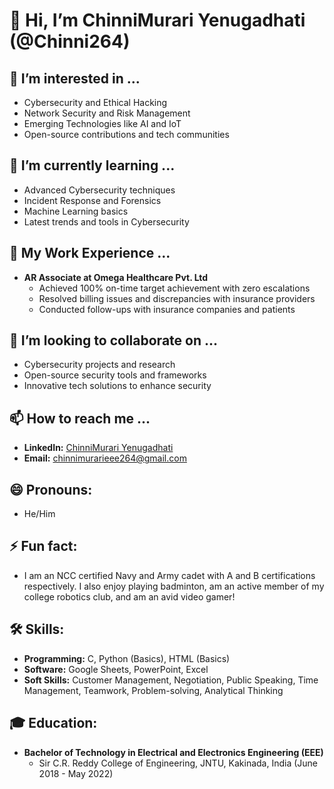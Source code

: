 # 👋 Hi, I’m ChinniMurari Yenugadhati (@Chinni264)

## 👀 I’m interested in ...
- Cybersecurity and Ethical Hacking
- Network Security and Risk Management
- Emerging Technologies like AI and IoT
- Open-source contributions and tech communities

## 🌱 I’m currently learning ...
- Advanced Cybersecurity techniques
- Incident Response and Forensics
- Machine Learning basics
- Latest trends and tools in Cybersecurity

## 💼 My Work Experience ...
- **AR Associate at Omega Healthcare Pvt. Ltd**
  - Achieved 100% on-time target achievement with zero escalations
  - Resolved billing issues and discrepancies with insurance providers
  - Conducted follow-ups with insurance companies and patients

## 💞️ I’m looking to collaborate on ...
- Cybersecurity projects and research
- Open-source security tools and frameworks
- Innovative tech solutions to enhance security

## 📫 How to reach me ...
- **LinkedIn:** [ChinniMurari Yenugadhati](https://www.linkedin.com/in/murari-yenugadhati)
- **Email:** chinnimurarieee264@gmail.com

## 😄 Pronouns:
- He/Him

## ⚡ Fun fact:
- I am an NCC certified Navy and Army cadet with A and B certifications respectively. I also enjoy playing badminton, am an active member of my college robotics club, and am an avid video gamer!

## 🛠️ Skills:
- **Programming:** C, Python (Basics), HTML (Basics)
- **Software:** Google Sheets, PowerPoint, Excel
- **Soft Skills:** Customer Management, Negotiation, Public Speaking, Time Management, Teamwork, Problem-solving, Analytical Thinking

## 🎓 Education:
- **Bachelor of Technology in Electrical and Electronics Engineering (EEE)**
  - Sir C.R. Reddy College of Engineering, JNTU, Kakinada, India (June 2018 - May 2022)
```
